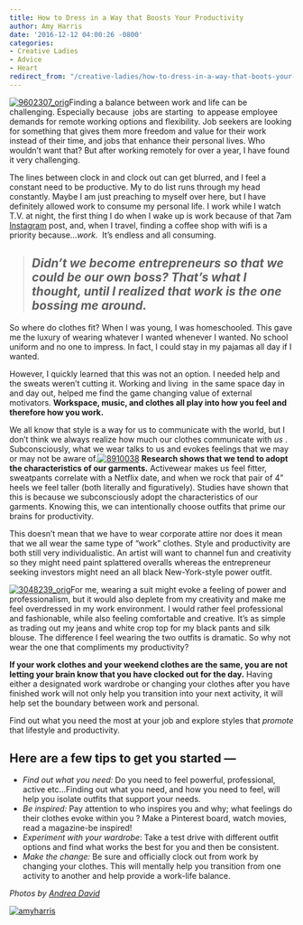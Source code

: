 ```yaml
---
title: How to Dress in a Way that Boosts Your Productivity
author: Amy Harris
date: '2016-12-12 04:00:26 -0800'
categories:
- Creative Ladies
- Advice
- Heart
redirect_from: "/creative-ladies/how-to-dress-in-a-way-that-boots-your-productivity/"
---
```


[![9602307_orig](https://yellow-blog-images.imgix.net/2016/12/9602307_orig.jpg)](https://yellow-blog-images.imgix.net/2016/12/9602307_orig.jpg)Finding a balance between work and life can be challenging. Especially because  jobs are starting  to appease employee demands for remote working options and flexibility. Job seekers are looking for something that gives them more freedom and value for their work instead of their time, and jobs that enhance their personal lives. Who wouldn’t want that? But after working remotely for over a year, I have found it very challenging.

The lines between clock in and clock out can get blurred, and I feel a constant need to be productive. My to do list runs through my head constantly. Maybe I am just preaching to myself over here, but I have definitely allowed work to consume my personal life. I work while I watch T.V. at night, the first thing I do when I wake up is work because of that 7am [Instagram](https://www.instagram.com/taperedmagazine/) post, and, when I travel, finding a coffee shop with wifi is a priority because…_work._  It’s endless and all consuming.

> ## _Didn’t we become entrepreneurs so that we could be our own boss? That’s what I thought, until I realized that work is the one bossing me around._

So where do clothes fit? When I was young, I was homeschooled. This gave me the luxury of wearing whatever I wanted whenever I wanted. No school uniform and no one to impress. In fact, I could stay in my pajamas all day if I wanted.

However, I quickly learned that this was not an option. I needed help and the sweats weren’t cutting it. Working and living  in the same space day in and day out, helped me find the game changing value of external motivators. **Workspace, music, and clothes all play into how you feel and therefore how you work.**

We all know that style is a way for us to communicate with the world, but I don’t think we always realize how much our clothes communicate with _us_ . Subconsciously, what we wear talks to us and evokes feelings that we may or may not be aware of.[![8910038](https://yellow-blog-images.imgix.net/2016/12/8910038.jpg)](https://yellow-blog-images.imgix.net/2016/12/8910038.jpg) **Research shows that we tend to adopt the characteristics of our garments.** Activewear makes us feel fitter, sweatpants correlate with a Netflix date, and when we rock that pair of 4” heels we feel taller (both literally and figuratively). Studies have shown that this is because we subconsciously adopt the characteristics of our garments. Knowing this, we can intentionally choose outfits that prime our brains for productivity.

This doesn’t mean that we have to wear corporate attire nor does it mean that we all wear the same type of “work” clothes. Style and productivity are both still very individualistic. An artist will want to channel fun and creativity so they might need paint splattered overalls whereas the entrepreneur seeking investors might need an all black New-York-style power outfit.

[![3048239_orig](https://yellow-blog-images.imgix.net/2016/12/3048239_orig.jpg)](https://yellow-blog-images.imgix.net/2016/12/3048239_orig.jpg)For me, wearing a suit might evoke a feeling of power and professionalism, but it would also deplete from my creativity and make me feel overdressed in my work environment. I would rather feel professional and fashionable, while also feeling comfortable and creative. It’s as simple as trading out my jeans and white crop top for my black pants and silk blouse. The difference I feel wearing the two outfits is dramatic. So why not wear the one that compliments my productivity?

**If your work clothes and your weekend clothes are the same, you are not letting your brain know that you have clocked out for the day.** Having either a designated work wardrobe or changing your clothes after you have finished work will not only help you transition into your next activity, it will help set the boundary between work and personal.

Find out what you need the most at your job and explore styles that _promote_ that lifestyle and productivity.

## **Here are a few tips to get you started —**

*   _Find out what you need:_ Do you need to feel powerful, professional, active etc...Finding out what you need, and how you need to feel, will help you isolate outfits that support your needs.
*   _Be inspired:_ Pay attention to who inspires you and why; what feelings do their clothes evoke within you ? Make a Pinterest board, watch movies, read a magazine-be inspired!
*   _Experiment with your wardrobe_: Take a test drive with different outfit options and find what works the best for you and then be consistent.
*   _Make the change:_ Be sure and officially clock out from work by changing your clothes. This will mentally help you transition from one activity to another and help provide a work-life balance.

_Photos by [Andrea David](http://andreadavid.co/)_

[![amyharris](https://yellow-blog-images.imgix.net/2016/12/AMYHARRIS.jpg)](http://www.taperedmagazine.com/)
